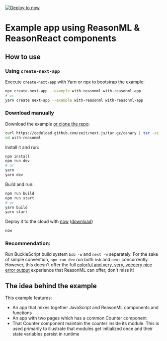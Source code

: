 [![Deploy to now](https://deploy.now.sh/static/button.svg)](https://deploy.now.sh/?repo=https://github.com/zeit/next.js/tree/master/examples/with-reasonml)

# Example app using ReasonML & ReasonReact components

## How to use

### Using `create-next-app`

Execute [`create-next-app`](https://github.com/segmentio/create-next-app) with [Yarn](https://yarnpkg.com/lang/en/docs/cli/create/) or [npx](https://github.com/zkat/npx#readme) to bootstrap the example:

```bash
npx create-next-app --example with-reasonml with-reasonml-app
# or
yarn create next-app --example with-reasonml with-reasonml-app
```

### Download manually

Download the example [or clone the repo](https://github.com/zeit/next.js):

```bash
curl https://codeload.github.com/zeit/next.js/tar.gz/canary | tar -xz --strip=2 next.js-canary/examples/with-reasonml
cd with-reasonml
```

Install it and run:

```bash
npm install
npm run dev
# or
yarn
yarn dev
```

Build and run:

```bash
npm run build
npm run start
# or
yarn build
yarn start
```

Deploy it to the cloud with [now](https://zeit.co/now) ([download](https://zeit.co/download))

```bash
now
```

### Recommendation:

Run BuckleScript build system `bsb -w` and `next -w` separately. For the sake
of simple convention, `npm run dev` run both `bsb` and `next` concurrently.
However, this doesn't offer the full [colorful and very, very, veeeery nice
error
output](https://reasonml.github.io/blog/2017/08/25/way-nicer-error-messages.html)
experience that ReasonML can offer, don't miss it!

## The idea behind the example

This example features:

* An app that mixes together JavaScript and ReasonML components and functions
* An app with two pages which has a common Counter component
* That Counter component maintain the counter inside its module. This is used
  primarily to illustrate that modules get initialized once and their state
  variables persist in runtime
